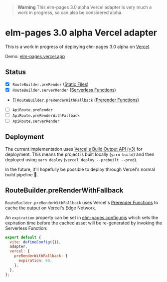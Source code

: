 > **Warning**
> This elm-pages 3.0 alpha Vercel adapter is very much a work in progress, so can also be considered alpha.

# elm-pages 3.0 alpha Vercel adapter

This is a work in progress of deploying elm-pages 3.0 alpha on [Vercel](https://vercel.com).

Demo: [elm-pages.vercel.app](https://elm-pages.vercel.app)

## Status

- [x] `RouteBuilder.preRender` ([Static Files](https://vercel.com/docs/build-output-api/v3#vercel-primitives/static-files))
- [x] `RouteBuilder.serverRender` ([Serverless Functions](https://vercel.com/docs/build-output-api/v3#vercel-primitives/serverless-functions))
- [] `RouteBuilder.preRenderWithFallback` ([Prerender Functions](https://vercel.com/docs/build-output-api/v3#vercel-primitives/prerender-functions))
- [ ] `ApiRoute.preRender`
- [ ] `ApiRoute.preRenderWithFallback`
- [ ] `ApiRoute.serverRender`

## Deployment

The current implementation uses [Vercel's Build Output API (v3)](https://vercel.com/docs/build-output-api/v3#) for deployment. This means the project is built locally (`yarn build`) and then deployed using `yarn deploy` (`vercel deploy --prebuilt --prod`).

In the future, it'll hopefully be possible to deploy through Vercel's normal build pipeline 🤞.

## RouteBuilder.preRenderWithFallback

`RouteBuilder.preRenderWithFallback` uses Vercel's [Prerender Functions](https://vercel.com/docs/build-output-api/v3#vercel-primitives/prerender-functions) to cache the output on Vercel's Edge Network.

An `expiration` property can be set in [elm-pages.config.mjs](elm-pages.config.mjs) which sets the expiration time before the cached asset will be re-generated by invoking the Serverless Function:

```js
export default {
  vite: defineConfig({}),
  adapter,
  vercel: {
    preRenderWithFallback: {
      expiration: 60,
    },
  },
};
```
